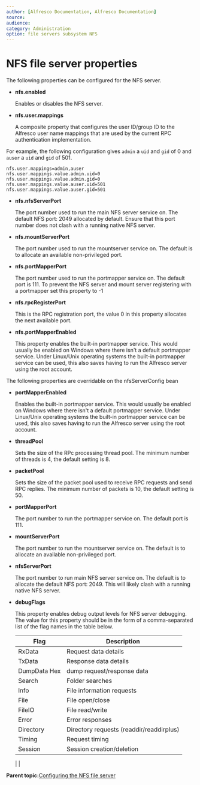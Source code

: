 ```yaml
---
author: [Alfresco Documentation, Alfresco Documentation]
source: 
audience: 
category: Administration
option: file servers subsystem NFS
---
```


# NFS file server properties

The following properties can be configured for the NFS server.

-   **nfs.enabled**

    Enables or disables the NFS server.

-   **nfs.user.mappings**

    A composite property that configures the user ID/group ID to the Alfresco user name mappings that are used by the current RPC authentication implementation.


For example, the following configuration gives `admin` a `uid` and `gid` of 0 and `auser` a `uid` and `gid` of 501.

```
nfs.user.mappings=admin,auser
nfs.user.mappings.value.admin.uid=0
nfs.user.mappings.value.admin.gid=0
nfs.user.mappings.value.auser.uid=501
nfs.user.mappings.value.auser.gid=501
```

-   **nfs.nfsServerPort**

    The port number used to run the main NFS server service on. The default NFS port: 2049 allocated by default. Ensure that this port number does not clash with a running native NFS server.


-   **nfs.mountServerPort**

    The port number used to run the mountserver service on. The default is to allocate an available non-privileged port.


-   **nfs.portMapperPort**

    The port number used to run the portmapper service on. The default port is 111. To prevent the NFS server and mount server registering with a portmapper set this property to -1


-   **nfs.rpcRegisterPort**

    This is the RPC registration port, the value 0 in this property allocates the next available port.


-   **nfs.portMapperEnabled**

    This property enables the built-in portmapper service. This would usually be enabled on Windows where there isn't a default portmapper service. Under Linux/Unix operating systems the built-in portmapper service can be used, this also saves having to run the Alfresco server using the root account.


The following properties are overridable on the nfsServerConfig bean

-   **portMapperEnabled**

    Enables the built-in portmapper service. This would usually be enabled on Windows where there isn't a default portmapper service. Under Linux/Unix operating systems the built-in portmapper service can be used, this also saves having to run the Alfresco server using the root account.


-   **threadPool**

    Sets the size of the RPc processing thread pool. The minimum number of threads is 4, the default setting is 8.


-   **packetPool**

    Sets the size of the packet pool used to receive RPC requests and send RPC replies. The minimum number of packets is 10, the default setting is 50.


-   **portMapperPort**

    The port number to run the portmapper service on. The default port is 111.


-   **mountServerPort**

    The port number to run the mountserver service on. The default is to allocate an available non-privileged port.


-   **nfsServerPort**

    The port number to run main NFS server service on. The default is to allocate the default NFS port: 2049. This will likely clash with a running native NFS server.


-   **debugFlags**

    This property enables debug output levels for NFS server debugging. The value for this property should be in the form of a comma-separated list of the flag names in the table below.

    |Flag|Description|
    |----|-----------|
    |RxData|Request data details|
    |TxData|Response data details|
    |DumpData Hex|dump request/response data|
    |Search|Folder searches|
    |Info|File information requests|
    |File|File open/close|
    |FileIO|File read/write|
    |Error|Error responses|
    |Directory|Directory requests \(readdir/readdirplus\)|
    |Timing|Request timing|
    |Session|Session creation/deletion|
    |
    |


**Parent topic:**[Configuring the NFS file server](../concepts/fileserv-nfs-intro.md)


